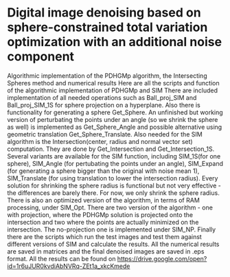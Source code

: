 # Digital image denoising based on sphere-constrained total variation optimization with an additional noise component
Algorithmic implementation of the PDHGMp algorithm, the Intersecting Spheres method and numerical results
Here are all the scripts and function of the algorithmic implementation of PDHGMp and SIM
There are included implementation of all needed operations such as Ball_proj_SIM and Ball_proj_SIM_1S for sphere projection on a hyperplane. Also there is functionality for generating a sphere Get_Sphere. An unfinished but working version of perturbating the points under an angle (so we shrink the sphere as well) is implemented as Get_Sphere_Angle and possible alternative using geometric translation Get_Sphere_Translate. Also needed for the SIM algorithm is the Intersection(center, radius and normal vector set) computation. They are done by Get_Intersection and Get_Intersection_1S.
Several variants are available for the SIM function, including SIM_1S(for one sphere), SIM_Angle (for pertubating the points under an angle), SIM_Expand (for generating a sphere bigger than the original with noise mean 1), SIM_Translate (for using translation to lower the intersection radius). Every solution for shrinking the sphere radius is functional but not very effective - the differences are barely there. For now, we only shrink the sphere radius. There is also an optimized version of the algorithm, in terms of RAM processing, under SIM_Opt. 
There are two version of the algorithm - one with projection, where the PDHGMp solution is projected onto the intersection and two where the points are actually minimized on the intersection. The no-projection one is implemented under SIM_NP.
Finally there are the scripts which run the test images and test them against different versions of SIM and calculate the results. 
All the numerical results are saved in matrices and the final denoised images are saved in .eps format. All the results can be found on https://drive.google.com/open?id=1r6uJUR0kvdiAbNVRq-ZEt1a_xkcKmede
